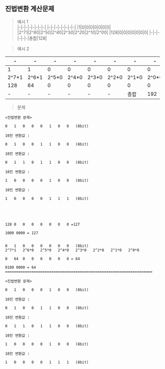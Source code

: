 진법변환 계산문제
---

>예시 1<br>
|-|-|-|-|-|-|-|-|
|-|-|-|-|-|-|-|-|
|1|0|0|0|0|0|0|0|
|2^7*1|2^6*0|2^5*0|2^4*0|2^3*0|2^2*0|2^1*0|2^0*0|
|128|0|0|0|0|0|0|0|
|-|-|-|-|-|-|총합|128|

>예시 2<br>

|-|-|-|-|-|-|-|-|
|-|-|-|-|-|-|-|-|
|1|1|0|0|0|0|0|0|
|2^7*1|2^6*1|2^5*0|2^4*0|2^3*0|2^2*0|2^1*0|2^0*0|
|128|64|0|0|0|0|0|0|
|-|-|-|-|-|-|총합|192|

>문제<br>
```
<진법변환 문제>

0	1	0	0	0	1	0	0	(8bit)

10진 변환값 :

0	1	0	0	1	1	0	0	(8bit)

10진 변환값 :

0	1	1	0	1	1	0	0	(8bit)

10진 변환값 :							

1	0	0	0	0	1	0	0	(8bit)

10진 변환값 :

1	0	0	0	0	1	1	1	(8bit)



							

128	0	0	0	0	0	0	0 =127

1000 0000 = 127


0	1	0	0	0	0	0	0	(8bit)
2^7*1	2^6*0	2^5*0	2^4*0	2^3*0	2^2*0	2^1*0	2^0*0

0	64	0	0	0	0	0	0 = 64

0100 0000 = 64
===================================================================

<진법변환 문제>

0	1	0	0	0	1	0	0	(8bit)

10진 변환값 :

0	1	0	0	1	1	0	0	(8bit)

10진 변환값 :

0	1	1	0	1	1	0	0	(8bit)

10진 변환값 :							

1	0	0	0	0	1	0	0	(8bit)

10진 변환값 :

1	0	0	0	0	1	1	1	(8bit)


```



